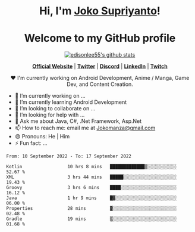 <h1 align="center">Hi, I'm <a href="https://www.google.com">Joko Supriyanto</a>!</h1>
<h1 align="center">Welcome to my GitHub profile</h1>

<p align="center">
  <a href="https://github.com/jokomanza"><img src="https://github-readme-stats.vercel.app/api?username=jokomanza&hide_border=true&show_icons=true" alt="edisonlee55's github stats"></a>
</p>

<p align="center">
  <strong><a href="https://www.google.com">Official Website</a></strong> |
  <strong><a href="https://twitter.com/jokomanza">Twitter</a></strong> |
  <strong><a href="https://discord.gg/nYXzaUS">Discord</a></strong> |
  <strong><a href="https://www.linkedin.com/in/jokomanza">LinkedIn</a></strong> |
  <strong><a href="https://www.twitch.tv/jokomanza">Twitch</a></strong>
</p>

<p align="center">❤ I'm currently working on Android Development, Anime / Manga, Game Dev, and Content Creation.</p>

- 🔭 I’m currently working on ...
- 🌱 I’m currently learning Android Development
- 👯 I’m looking to collaborate on ...
- 🤔 I’m looking for help with ...
- 💬 Ask me about Java, C#, .Net Framework, Asp.Net
- 📫 How to reach me: email me at Jokomanza@gmail.com
- 😄 Pronouns: He | Him
- ⚡ Fun fact: ...

<!--START_SECTION:waka-->

```text
From: 10 September 2022 - To: 17 September 2022

Kotlin                 10 hrs 8 mins   █████████████▒░░░░░░░░░░░   52.67 %
XML                    3 hrs 44 mins   █████░░░░░░░░░░░░░░░░░░░░   19.43 %
Groovy                 3 hrs 6 mins    ████░░░░░░░░░░░░░░░░░░░░░   16.12 %
Java                   1 hr 9 mins     █▓░░░░░░░░░░░░░░░░░░░░░░░   06.00 %
Properties             28 mins         ▓░░░░░░░░░░░░░░░░░░░░░░░░   02.48 %
Gradle                 19 mins         ▒░░░░░░░░░░░░░░░░░░░░░░░░   01.68 %
```

<!--END_SECTION:waka-->
